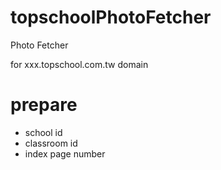 # topschoolPhotoFetcher
Photo Fetcher

for xxx.topschool.com.tw domain

# prepare
* school id
* classroom id
* index page number
